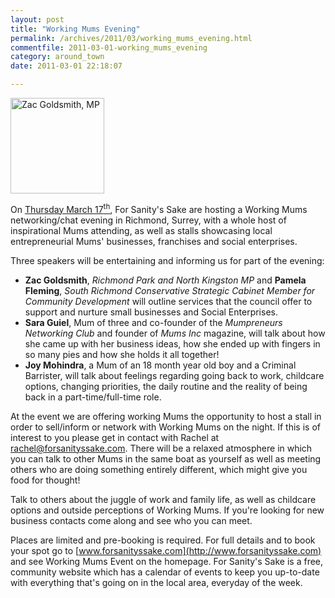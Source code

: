 ```yaml
---
layout: post
title: "Working Mums Evening"
permalink: /archives/2011/03/working_mums_evening.html
commentfile: 2011-03-01-working_mums_evening
category: around_town
date: 2011-03-01 22:18:07

---
```


<a href="/assets/images/2011/zac-goldsmith2.jpg" title="See larger version of - Zac Goldsmith, MP"><img src="/assets/images/2011/zac-goldsmith2_thumb.jpg" width="150" height="153" alt="Zac Goldsmith, MP" class="photo right" /></a>

On [Thursday March 17<sup>th</sup>](https://stmargarets.london/event/event/200705142659), For Sanity's Sake are hosting a Working Mums networking/chat evening in Richmond, Surrey, with a whole host of inspirational Mums attending, as well as stalls showcasing local entrepreneurial Mums' businesses, franchises and social enterprises.

Three speakers will be entertaining and informing us for part of the evening:

-   **Zac Goldsmith**, *Richmond Park and North Kingston MP* and **Pamela Fleming**, *South Richmond Conservative Strategic Cabinet Member for Community Development* will outline services that the council offer to support and nurture small businesses and Social Enterprises.
-   **Sara Guiel**, Mum of three and co-founder of the *Mumpreneurs Networking Club* and founder of *Mums Inc* magazine, will talk about how she came up with her business ideas, how she ended up with fingers in so many pies and how she holds it all together!
-   **Joy Mohindra**, a Mum of an 18 month year old boy and a Criminal Barrister, will talk about feelings regarding going back to work, childcare options, changing priorities, the daily routine and the reality of being back in a part-time/full-time role.

At the event we are offering working Mums the opportunity to host a stall in order to sell/inform or network with Working Mums on the night. If this is of interest to you please get in contact with Rachel at <rachel@forsanityssake.com>. There will be a relaxed atmosphere in which you can talk to other Mums in the same boat as yourself as well as meeting others who are doing something entirely different, which might give you food for thought!

Talk to others about the juggle of work and family life, as well as childcare options and outside perceptions of Working Mums. If you're looking for new business contacts come along and see who you can meet.

Places are limited and pre-booking is required. For full details and to book your spot go to [www.forsanityssake.com](http://www.forsanityssake.com) and see Working Mums Event on the homepage. For Sanity's Sake is a free, community website which has a calendar of events to keep you up-to-date with everything that's going on in the local area, everyday of the week.
